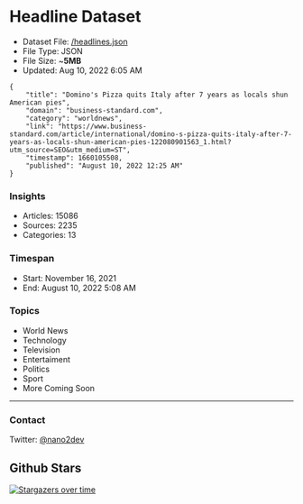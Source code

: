 # Headline Dataset

- Dataset File: [/headlines.json](https://raw.githubusercontent.com/fwd/news/master/headlines.json) 
- File Type: JSON
- File Size: ~**5MB**
- Updated: Aug 10, 2022 6:05 AM

```
{
    "title": "Domino's Pizza quits Italy after 7 years as locals shun American pies",
    "domain": "business-standard.com",
    "category": "worldnews",
    "link": "https://www.business-standard.com/article/international/domino-s-pizza-quits-italy-after-7-years-as-locals-shun-american-pies-122080901563_1.html?utm_source=SEO&utm_medium=ST",
    "timestamp": 1660105508,
    "published": "August 10, 2022 12:25 AM"
}
```

### Insights

- Articles: 15086
- Sources: 2235
- Categories: 13

### Timespan

- Start: November 16, 2021
- End: August 10, 2022 5:08 AM

### Topics

- World News
- Technology
- Television
- Entertaiment
- Politics
- Sport
- More Coming Soon

---

### Contact 

Twitter: [@nano2dev](https://twitter.com/nano2dev)

## Github Stars

[![Stargazers over time](https://starchart.cc/fwd/news.svg)](https://starchart.cc/fwd/news)
	